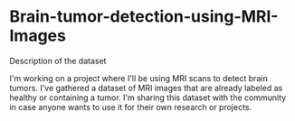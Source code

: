 # Brain-tumor-detection-using-MRI-Images

Description of the dataset

I'm working on a project where I'll be using MRI scans to detect brain tumors. I've gathered a dataset of MRI images that are already labeled as healthy or containing a tumor. I'm sharing this dataset with the community in case anyone wants to use it for their own research or projects.
